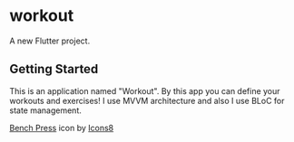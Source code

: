 # workout

A new Flutter project.

## Getting Started

This is an application named "Workout".
By this app you can define your workouts and exercises!
I use MVVM architecture and also I use BLoC for state management.


<a target="_blank" href="https://icons8.com/icon/7203/bench-press">Bench Press</a> icon by <a target="_blank" href="https://icons8.com">Icons8</a>

